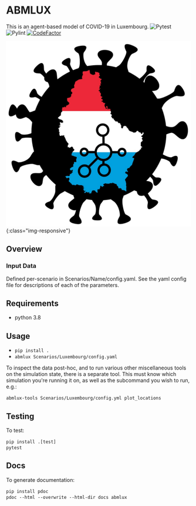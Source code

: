 # ABMLUX
This is an agent-based model of COVID-19 in Luxembourg.
![Pytest](https://github.com/abm-covid-lux/abmlux/workflows/Pytest/badge.svg)
![Pylint](https://github.com/abm-covid-lux/abmlux/workflows/Pylint/badge.svg)
[![CodeFactor](https://www.codefactor.io/repository/github/abm-covid-lux/abmlux/badge?s=006dc8f386c6ea6d2a7a90377ff30fcf15328919)](https://www.codefactor.io/repository/github/abm-covid-lux/abmlux)


![ABMLUX Logo](abmlux_logo.jpg){:class="img-responsive"}

## Overview

### Input Data
Defined per-scenario in Scenarios/Name/config.yaml.  See the yaml config file for descriptions of each of the parameters.

## Requirements

 * python 3.8

## Usage

 * `pip install .`
 * `abmlux Scenarios/Luxembourg/config.yaml`

To inspect the data post-hoc, and to run various other miscellaneous tools on the simulation state, there is a separate tool.  This must know which simulation you're running it on, as well as the subcommand you wish to run, e.g.:

    abmlux-tools Scenarios/Luxembourg/config.yml plot_locations

## Testing
To test:

    pip install .[test]
    pytest

## Docs
To generate documentation:

    pip install pdoc
    pdoc --html --overwrite --html-dir docs abmlux

